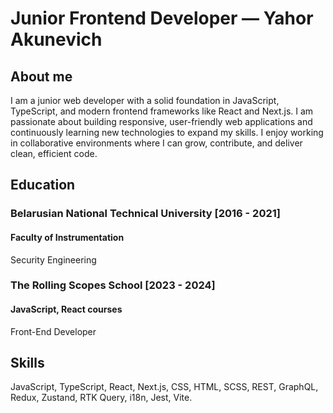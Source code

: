 # Junior Frontend Developer — Yahor Akunevich

## About me

I am a junior web developer with a solid foundation in JavaScript, TypeScript, and modern frontend frameworks like React and Next.js. I am passionate about building responsive, user-friendly web applications and continuously learning new technologies to expand my skills. I enjoy working in collaborative environments where I can grow, contribute, and deliver clean, efficient code.

## Education

### Belarusian National Technical University [2016 - 2021]

#### Faculty of Instrumentation

Security Engineering

### The Rolling Scopes School [2023 - 2024]

#### JavaScript, React courses

Front-End Developer

## Skills

JavaScript, TypeScript, React, Next.js, CSS, HTML, SCSS, REST, GraphQL, Redux, Zustand, RTK Query, i18n, Jest, Vite.
